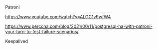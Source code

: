 Patroni

https://www.youtube.com/watch?v=ALGC1v9wfW4

https://www.percona.com/blog/2021/06/11/postgresql-ha-with-patroni-your-turn-to-test-failure-scenarios/

Keepalived